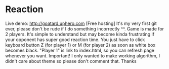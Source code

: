 Reaction
========

Live demo: http://goatard.uphero.com [Free hosting]
It's my very first git ever, please don't be rude if I do something incorrectly ^^.
Game is made for 2 players. It's simple to understand but may become kinda frustrating if your opponent has super good reaction time.
You just have to click keyboard button Z (for player 1) or M (for player 2) as soon as white box becomes black.
"Player 1" is link to index.html, so you can refresh page whenever you want.
Important! I only wanted to make working algorithm, I didn't care about theme so please don't comment that. Thanks
